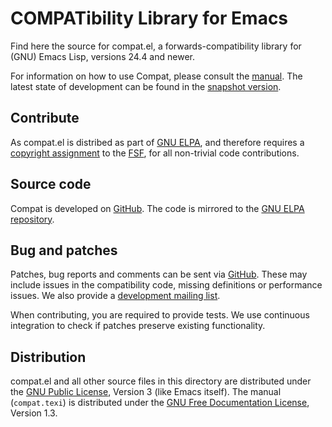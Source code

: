 COMPATibility Library for Emacs
===============================

Find here the source for compat.el, a forwards-compatibility library
for (GNU) Emacs Lisp, versions 24.4 and newer.

For information on how to use Compat, please consult the [manual].
The latest state of development can be found in the [snapshot
version].

[manual]:
    https://elpa.gnu.org/packages/doc/compat.html
[snapshot version]:
    https://elpa.gnu.org/devel/doc/compat.html

Contribute
----------

As compat.el is distribed as part of [GNU ELPA], and therefore
requires a [copyright assignment] to the [FSF], for all non-trivial code
contributions.

[GNU ELPA]:
    http://elpa.gnu.org/packages/compat.html
[copyright assignment]:
    https://www.gnu.org/software/emacs/manual/html_node/emacs/Copyright-Assignment.html
[FSF]:
    https://www.fsf.org/

Source code
-----------

Compat is developed on [GitHub]. The code is mirrored to the [GNU ELPA repository].

[GitHub]:
    https://github.com/emacs-compat/compat
[GNU ELPA repository]:
    https://git.savannah.gnu.org/cgit/emacs/elpa.git/tree/?h=externals/compat

Bug and patches
---------------

Patches, bug reports and comments can be sent via [GitHub].  These may
include issues in the compatibility code, missing definitions or
performance issues.  We also provide a [development mailing list].

When contributing, you are required to provide tests. We use continuous
integration to check if patches preserve existing functionality.

[development mailing list]:
    https://lists.sr.ht/~pkal/compat-devel

Distribution
------------

compat.el and all other source files in this directory are distributed
under the [GNU Public License], Version 3 (like Emacs itself).  The manual
(`compat.texi`) is distributed under the [GNU Free Documentation
License], Version 1.3.

[GNU Public License]:
    https://www.gnu.org/licenses/gpl-3.0.en.html
[GNU Free Documentation License]:
    https://www.gnu.org/licenses/fdl-1.3.html
